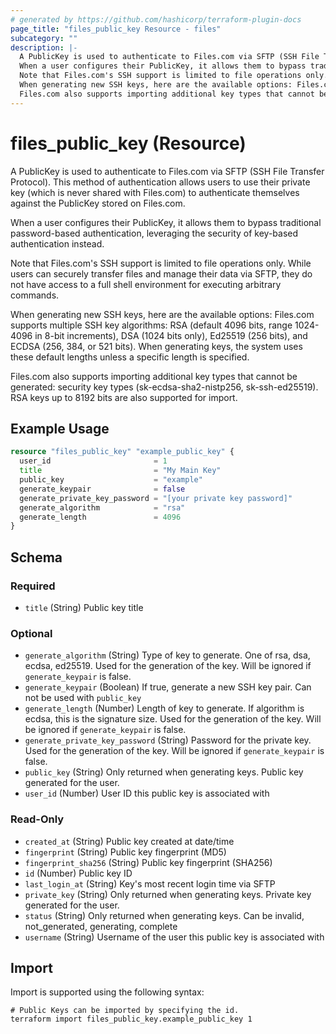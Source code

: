 ```yaml
---
# generated by https://github.com/hashicorp/terraform-plugin-docs
page_title: "files_public_key Resource - files"
subcategory: ""
description: |-
  A PublicKey is used to authenticate to Files.com via SFTP (SSH File Transfer Protocol). This method of authentication allows users to use their private key (which is never shared with Files.com) to authenticate themselves against the PublicKey stored on Files.com.
  When a user configures their PublicKey, it allows them to bypass traditional password-based authentication, leveraging the security of key-based authentication instead.
  Note that Files.com's SSH support is limited to file operations only. While users can securely transfer files and manage their data via SFTP, they do not have access to a full shell environment for executing arbitrary commands.
  When generating new SSH keys, here are the available options: Files.com supports multiple SSH key algorithms: RSA (default 4096 bits, range 1024-4096 in 8-bit increments), DSA (1024 bits only), Ed25519 (256 bits), and ECDSA (256, 384, or 521 bits). When generating keys, the system uses these default lengths unless a specific length is specified.
  Files.com also supports importing additional key types that cannot be generated: security key types (sk-ecdsa-sha2-nistp256, sk-ssh-ed25519). RSA keys up to 8192 bits are also supported for import.
---
```


# files_public_key (Resource)

A PublicKey is used to authenticate to Files.com via SFTP (SSH File Transfer Protocol). This method of authentication allows users to use their private key (which is never shared with Files.com) to authenticate themselves against the PublicKey stored on Files.com.



When a user configures their PublicKey, it allows them to bypass traditional password-based authentication, leveraging the security of key-based authentication instead.



Note that Files.com's SSH support is limited to file operations only. While users can securely transfer files and manage their data via SFTP, they do not have access to a full shell environment for executing arbitrary commands.



When generating new SSH keys, here are the available options: Files.com supports multiple SSH key algorithms: RSA (default 4096 bits, range 1024-4096 in 8-bit increments), DSA (1024 bits only), Ed25519 (256 bits), and ECDSA (256, 384, or 521 bits). When generating keys, the system uses these default lengths unless a specific length is specified.



Files.com also supports importing additional key types that cannot be generated: security key types (sk-ecdsa-sha2-nistp256, sk-ssh-ed25519). RSA keys up to 8192 bits are also supported for import.

## Example Usage

```terraform
resource "files_public_key" "example_public_key" {
  user_id                       = 1
  title                         = "My Main Key"
  public_key                    = "example"
  generate_keypair              = false
  generate_private_key_password = "[your private key password]"
  generate_algorithm            = "rsa"
  generate_length               = 4096
}
```

<!-- schema generated by tfplugindocs -->
## Schema

### Required

- `title` (String) Public key title

### Optional

- `generate_algorithm` (String) Type of key to generate.  One of rsa, dsa, ecdsa, ed25519. Used for the generation of the key. Will be ignored if `generate_keypair` is false.
- `generate_keypair` (Boolean) If true, generate a new SSH key pair. Can not be used with `public_key`
- `generate_length` (Number) Length of key to generate. If algorithm is ecdsa, this is the signature size. Used for the generation of the key. Will be ignored if `generate_keypair` is false.
- `generate_private_key_password` (String) Password for the private key. Used for the generation of the key. Will be ignored if `generate_keypair` is false.
- `public_key` (String) Only returned when generating keys. Public key generated for the user.
- `user_id` (Number) User ID this public key is associated with

### Read-Only

- `created_at` (String) Public key created at date/time
- `fingerprint` (String) Public key fingerprint (MD5)
- `fingerprint_sha256` (String) Public key fingerprint (SHA256)
- `id` (Number) Public key ID
- `last_login_at` (String) Key's most recent login time via SFTP
- `private_key` (String) Only returned when generating keys. Private key generated for the user.
- `status` (String) Only returned when generating keys. Can be invalid, not_generated, generating, complete
- `username` (String) Username of the user this public key is associated with

## Import

Import is supported using the following syntax:

```shell
# Public Keys can be imported by specifying the id.
terraform import files_public_key.example_public_key 1
```
